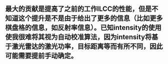 ## 最大的贡献是提高了之前的工作ILCC的性能，但是不知道这个提升是不是由于给出了更多的信息（比如更多棋盘格的信息，如反射率信息）。已知intensity的使用使我很难将其视为自动校准算法，因为intensity将基于激光雷达的激光功率，目标距离等而有所不同，因此可能需要提前手动确定。



